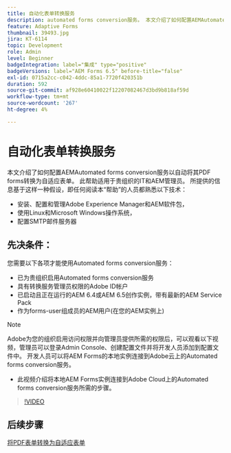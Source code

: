 ```yaml
---
title: 自动化表单转换服务
description: automated forms conversion服务。 本文介绍了如何配置AEMAutomated forms conversion服务以自动将其PDF forms转换为自适应表单。 此帮助适用于贵组织的IT和AEM管理员。
feature: Adaptive Forms
thumbnail: 39493.jpg
jira: KT-6114
topic: Development
role: Admin
level: Beginner
badgeIntegration: label="集成" type="positive"
badgeVersions: label="AEM Forms 6.5" before-title="false"
exl-id: 0715a2cc-c042-4ddc-85a1-7720f420351b
duration: 592
source-git-commit: af928e60410022f12207082467d3bd9b818af59d
workflow-type: tm+mt
source-wordcount: '267'
ht-degree: 4%

---
```


# 自动化表单转换服务

本文介绍了如何配置AEMAutomated forms conversion服务以自动将其PDF forms转换为自适应表单。 此帮助适用于贵组织的IT和AEM管理员。 所提供的信息基于这样一种假设，即任何阅读本“帮助”的人员都熟悉以下技术：

* 安装、配置和管理Adobe Experience Manager和AEM软件包，
* 使用Linux和Microsoft Windows操作系统，
* 配置SMTP邮件服务器

## 先决条件：

您需要以下各项才能使用Automated forms conversion服务：

* 已为贵组织启用Automated forms conversion服务
* 具有转换服务管理员权限的Adobe ID帐户
* 已启动且正在运行的AEM 6.4或AEM 6.5创作实例，带有最新的AEM Service Pack
* 作为forms-user组成员的AEM用户(在您的AEM实例上)

>[!NOTE]
>Adobe为您的组织启用访问权限并向管理员提供所需的权限后，可以观看以下视频，管理员可以登录Admin Console、创建配置文件并将开发人员添加到配置文件中。 开发人员可以将AEM Forms的本地实例连接到Adobe云上的Automated forms conversion服务。

* 此视频介绍将本地AEM Forms实例连接到Adobe Cloud上的Automated forms conversion服务所需的步骤。

>[!VIDEO](https://video.tv.adobe.com/v/39493?quality=12&learn=on)

## 后续步骤

[将PDF表单转换为自适应表单](./convert-pdf-form-into-adaptive-form.md)